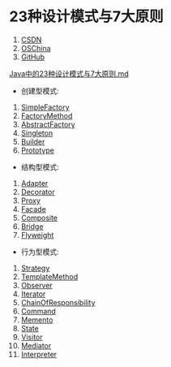 # 23种设计模式与7大原则

1. [CSDN](http://blog.csdn.net/Xlongshu/article/category/6899133)
2. [OSChina](https://git.oschina.net/longshu/DesignPatterns)
3. [GitHub](https://github.com/Xlongshu/DesignPatterns)

[Java中的23种设计模式与7大原则.md](Java中的23种设计模式与7大原则.md)

- 创建型模式:

1. [SimpleFactory](1.SimpleFactory.md)
2. [FactoryMethod](2.FactoryMethod.md)
3. [AbstractFactory](3.AbstractFactory.md)
4. [Singleton](4.Singleton.md)
5. [Builder](5.Builder.md)
6. [Prototype](6.Prototype.md)

- 结构型模式:

1. [Adapter](7.Adapter.md)
2. [Decorator](8.Decorator.md)
3. [Proxy](9.Proxy.md)
4. [Facade](10.Facade.md)
5. [Composite](11.Composite.md)
6. [Bridge](12.Bridge.md)
7. [Flyweight](13.Flyweight.md)

- 行为型模式:

1. [Strategy](14.Strategy.md)
2. [TemplateMethod](15.TemplateMethod.md)
3. [Observer](16.Observer.md)
4. [Iterator](17.Iterator.md)
5. [ChainOfResponsibility](18.ChainOfResponsibility.md)
6. [Command](19.Command.md)
7. [Memento](20.Memento.md)
8. [State](21.State.md)
9. [Visitor](22.Visitor.md)
10. [Mediator](23.Mediator.md)
11. [Interpreter](24.Interpreter.md)
